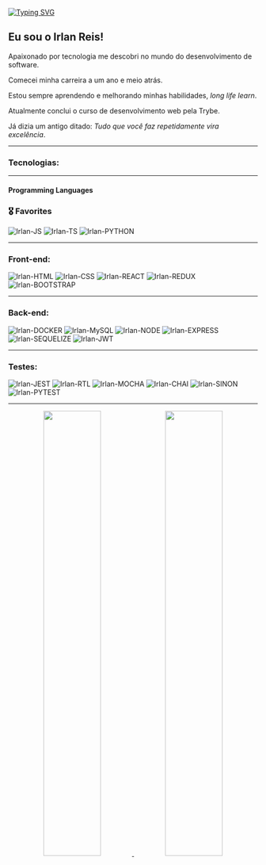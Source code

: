 [![Typing SVG](<https://readme-typing-svg.herokuapp.com?font=Montserrat+Alternates&size=30&duration=2000&pause=1500&color=8C03C0&width=520&lines=Ol%C3%A1!+%F0%9F%91%8B+;Seja+bem+vindo(a)+ao+meu+github!>)](https://git.io/typing-svg)

## Eu sou o Irlan Reis!

Apaixonado por tecnologia me descobri no mundo do desenvolvimento de software.

Comecei minha carreira a um ano e meio atrás.

Estou sempre aprendendo e melhorando minhas habilidades, _long life learn_.

Atualmente conclui o curso de desenvolvimento web pela Trybe.

Já dizia um antigo ditado: _Tudo que você faz repetidamente vira excelência_.

---

### Tecnologias:

---

#### Programming Languages

### 🎖 Favorites

<div style="display: inline_block">
  <img alt="Irlan-JS" src="https://img.shields.io/badge/JavaScript-F7DF1E?style=for-the-badge&logo=javascript&logoColor=black" />
  <img alt="Irlan-TS" src="https://img.shields.io/badge/TypeScript-007ACC?style=for-the-badge&logo=typescript&logoColor=white" />
  <img alt="Irlan-PYTHON" src="https://img.shields.io/static/v1?style=for-the-badge&message=Python&color=3776AB&logo=Python&logoColor=FFFFFF&label=" />
</div>

---

### Front-end:

<div style="display: inline_block">
  <img alt="Irlan-HTML" src="https://img.shields.io/badge/HTML5-E34F26?style=for-the-badge&logo=html5&logoColor=white" />
  <img alt="Irlan-CSS" src="https://img.shields.io/badge/CSS3-1572B6?style=for-the-badge&logo=css3&logoColor=white" />
  <img alt="Irlan-REACT" src="https://img.shields.io/badge/React-20232A?style=for-the-badge&logo=react&logoColor=61DAFB" />
  <img alt="Irlan-REDUX" src="https://img.shields.io/badge/Redux-593D88?style=for-the-badge&logo=redux&logoColor=white" />
  <img alt="Irlan-BOOTSTRAP" src="https://img.shields.io/badge/Bootstrap-563D7C?style=for-the-badge&logo=bootstrap&logoColor=white" />
</div>

---

### Back-end:

<div style="display: inline_block">
  <img alt="Irlan-DOCKER" src="https://img.shields.io/badge/Docker-2CA5E0?style=for-the-badge&logo=docker&logoColor=white" />
  <img alt="Irlan-MySQL" src="https://img.shields.io/badge/MySQL-005C84?style=for-the-badge&logo=mysql&logoColor=white" />
  <img alt="Irlan-NODE" src="https://img.shields.io/badge/Node.js-43853D?style=for-the-badge&logo=node.js&logoColor=white" />
  <img alt="Irlan-EXPRESS" src="https://img.shields.io/badge/Express.js-000000?style=for-the-badge&logo=express&logoColor=white" />
  <img alt="Irlan-SEQUELIZE" src="https://img.shields.io/badge/Sequelize-52B0E7?style=for-the-badge&logo=Sequelize&logoColor=white" />
  <img alt="Irlan-JWT" src="https://img.shields.io/badge/JWT-000000?style=for-the-badge&logo=JSON%20web%20tokens&logoColor=white" />
</div>

---

### Testes:

<div style="display: inline_block">
  <img alt="Irlan-JEST" src="https://img.shields.io/badge/Jest-C21325?style=for-the-badge&logo=jest&logoColor=white" />
  <img alt="Irlan-RTL" src="https://img.shields.io/badge/React_Testing_Library-E33332?style=for-the-badge&logo=TestingLibrary&logoColor=white" />
  <img alt="Irlan-MOCHA" src="https://img.shields.io/badge/Mocha-8D6748?style=for-the-badge&logo=Mocha&logoColor=white" />
  <img alt="Irlan-CHAI" src="https://img.shields.io/badge/chai-A30701?style=for-the-badge&logo=chai&logoColor=white" />
  <img alt="Irlan-SINON" src="https://img.shields.io/badge/sinon-323330?style=for-the-badge&logo=sinon" />
  <img alt="Irlan-PYTEST" src="https://img.shields.io/static/v1?style=for-the-badge&message=Pytest&color=0A9EDC&logo=Pytest&logoColor=FFFFFF&label=" />
</div>

---

<div align="center">
  <a href="https://github.com/irlanreis">
  <img width="48%" src="https://github-readme-stats.vercel.app/api?username=irlanreis&show_icons=true&theme=midnight-purple&include_all_commits=true&count_private=true"/>
  <img width="48%" src="https://github-readme-stats.vercel.app/api/top-langs/?username=irlanreis&layout=compact&langs_count=7&theme=midnight-purple"/>
</div>
